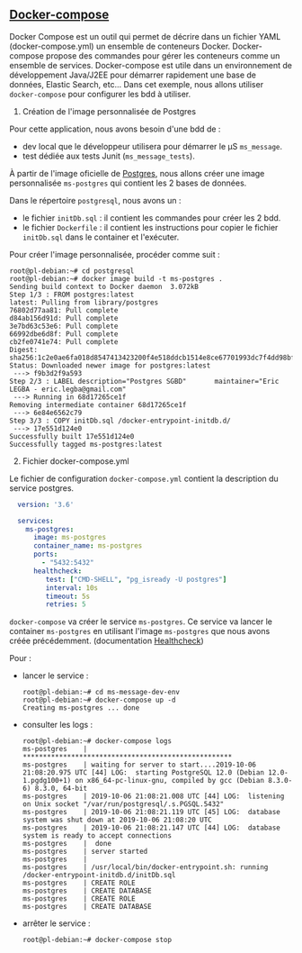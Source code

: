 ## [Docker-compose](https://docs.docker.com/compose/)

Docker Compose est un outil qui permet de décrire dans un fichier YAML (docker-compose.yml) un ensemble
de conteneurs Docker. Docker-compose propose des commandes pour gérer les conteneurs comme un ensemble de services.
Docker-compose est utile dans un environnement de développement Java/J2EE pour
démarrer rapidement une base de données, Elastic Search, etc...
Dans cet exemple, nous allons utiliser `docker-compose` pour configurer les bdd à utiliser.

1. Création de l'image personnalisée de Postgres

Pour cette application, nous avons besoin d'une bdd de :

  - dev local que le développeur utilisera pour démarrer le µS `ms_message`.
  - test dédiée aux tests Junit (`ms_message_tests`).

À partir de l'image oficielle de [Postgres](https://hub.docker.com/_/postgres), nous allons créer une image personnalisée `ms-postgres` qui contient les 2 bases de données.

Dans le répertoire `postgresql`, nous avons un :

- le fichier `initDb.sql` : il contient les commandes pour créer les 2 bdd.
- le fichier `Dockerfile` : il contient les instructions pour copier le fichier `initDb.sql` dans le container et l'exécuter.

Pour créer l'image personnalisée, procéder comme suit :

```
root@pl-debian:~# cd postgresql
root@pl-debian:~# docker image build -t ms-postgres .
Sending build context to Docker daemon  3.072kB
Step 1/3 : FROM postgres:latest
latest: Pulling from library/postgres
76802d77aa81: Pull complete
d84ab156d91d: Pull complete
3e7bd63c53e6: Pull complete
66992dbe6d8f: Pull complete
cb2fe0741e74: Pull complete
Digest: sha256:1c2e0ae6fa018d8547413423200f4e518ddcb1514e8ce67701993dc7f4dd98bf
Status: Downloaded newer image for postgres:latest
 ---> f9b3d2f9a593
Step 2/3 : LABEL description="Postgres SGBD"       maintainer="Eric LEGBA - eric.legba@gmail.com"
 ---> Running in 68d17265ce1f
Removing intermediate container 68d17265ce1f
 ---> 6e84e6562c79
Step 3/3 : COPY initDb.sql /docker-entrypoint-initdb.d/
 ---> 17e551d124e0
Successfully built 17e551d124e0
Successfully tagged ms-postgres:latest
```

2. Fichier docker-compose.yml

Le fichier de configuration `docker-compose.yml` contient la description du service postgres.

  ```YAML
    version: '3.6'

    services:
      ms-postgres:
        image: ms-postgres
        container_name: ms-postgres
        ports:
          - "5432:5432"
        healthcheck:
	       test: ["CMD-SHELL", "pg_isready -U postgres"]
	       interval: 10s
	       timeout: 5s
	       retries: 5
  ```

`docker-compose` va créer le service `ms-postgres`. Ce service va lancer le container `ms-postgres` en utilisant l'image `ms-postgres` que nous avons créée précédemment.
(documentation [Healthcheck](https://docs.docker.com/engine/reference/builder/#healthcheck))

Pour :
  - lancer le service :

    ```
    root@pl-debian:~# cd ms-message-dev-env
    root@pl-debian:~# docker-compose up -d
    Creating ms-postgres ... done
    ```

  - consulter les logs :

    ```
    root@pl-debian:~# docker-compose logs
    ms-postgres    | ****************************************************
    ms-postgres    | waiting for server to start....2019-10-06 21:08:20.975 UTC [44] LOG:  starting PostgreSQL 12.0 (Debian 12.0-1.pgdg100+1) on x86_64-pc-linux-gnu, compiled by gcc (Debian 8.3.0-6) 8.3.0, 64-bit
    ms-postgres    | 2019-10-06 21:08:21.008 UTC [44] LOG:  listening on Unix socket "/var/run/postgresql/.s.PGSQL.5432"
    ms-postgres    | 2019-10-06 21:08:21.119 UTC [45] LOG:  database system was shut down at 2019-10-06 21:08:20 UTC
    ms-postgres    | 2019-10-06 21:08:21.147 UTC [44] LOG:  database system is ready to accept connections
    ms-postgres    |  done
    ms-postgres    | server started
    ms-postgres    |
    ms-postgres    | /usr/local/bin/docker-entrypoint.sh: running /docker-entrypoint-initdb.d/initDb.sql
    ms-postgres    | CREATE ROLE
    ms-postgres    | CREATE DATABASE
    ms-postgres    | CREATE ROLE
    ms-postgres    | CREATE DATABASE
    ```  

  - arrêter le service :

    ```
    root@pl-debian:~# docker-compose stop
    ```   
